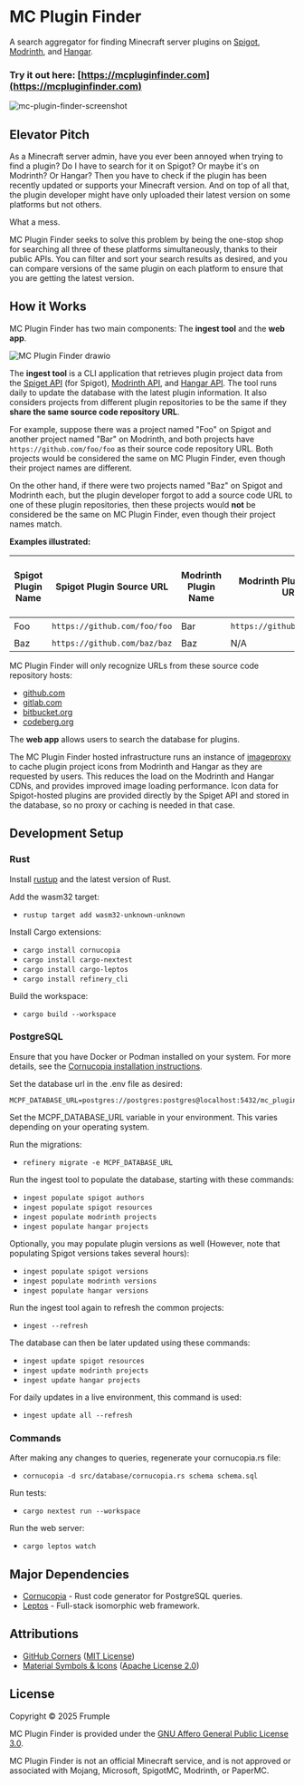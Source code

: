 # MC Plugin Finder

A search aggregator for finding Minecraft server plugins on [Spigot](https://www.spigotmc.org), [Modrinth](https://modrinth.com/plugins), and [Hangar](https://hangar.papermc.io).

### Try it out here: [https://mcpluginfinder.com](https://mcpluginfinder.com)

![mc-plugin-finder-screenshot](https://github.com/user-attachments/assets/bed098ff-9db5-414b-90dd-26c7c6cf8c4b)

## Elevator Pitch

As a Minecraft server admin, have you ever been annoyed when trying to find a plugin? Do I have to search for it on Spigot? Or maybe it's on Modrinth? Or Hangar? Then you have to check if the plugin has been recently updated or supports your Minecraft version. And on top of all that, the plugin developer might have only uploaded their latest version on some platforms but not others.

What a mess.

MC Plugin Finder seeks to solve this problem by being the one-stop shop for searching all three of these platforms simultaneously, thanks to their public APIs. You can filter and sort your search results as desired, and you can compare versions of the same plugin on each platform to ensure that you are getting the latest version.

## How it Works

MC Plugin Finder has two main components: The **ingest tool** and the **web app**.

![MC Plugin Finder drawio](https://github.com/user-attachments/assets/826e4b22-5e8f-440a-b2bc-b903ef3e858f)

The **ingest tool** is a CLI application that retrieves plugin project data from the [Spiget API](https://spiget.org/) (for Spigot), [Modrinth API](https://docs.modrinth.com/), and [Hangar API](https://hangar.papermc.io/api-docs). The tool runs daily to update the database with the latest plugin information. It also considers projects from different plugin repositories to be the same if they **share the same source code repository URL**.

For example, suppose there was a project named "Foo" on Spigot and another project named "Bar" on Modrinth, and both projects have `https://github.com/foo/foo` as their source code repository URL. Both projects would be considered the same on MC Plugin Finder, even though their project names are different.

On the other hand, if there were two projects named "Baz" on Spigot and Modrinth each, but the plugin developer forgot to add a source code URL to one of these plugin repositories, then these projects would **not** be considered be the same on MC Plugin Finder, even though their project names match.

**Examples illustrated:**

| Spigot Plugin Name | Spigot Plugin Source URL     | Modrinth Plugin Name | Modrinth Plugin Source URL   | Considered the same plugin by MC Plugin Finder |
| ------------------ | ---------------------------- | -------------------- | ---------------------------- | ---------------------------------------------- |
| Foo                | `https://github.com/foo/foo` | Bar                  | `https://github.com/foo/foo` | :heavy_check_mark:                             |
| Baz                | `https://github.com/baz/baz` | Baz                  | N/A                          | :x:                                            |

MC Plugin Finder will only recognize URLs from these source code repository hosts:
- [github.com](https://github.com)
- [gitlab.com](https://gitlab.com)
- [bitbucket.org](https://bitbucket.org)
- [codeberg.org](https://codeberg.org)

The **web app** allows users to search the database for plugins.

The MC Plugin Finder hosted infrastructure runs an instance of [imageproxy](https://github.com/willnorris/imageproxy) to cache plugin project icons from Modrinth and Hangar as they are requested by users. This reduces the load on the Modrinth and Hangar CDNs, and provides improved image loading performance. Icon data for Spigot-hosted plugins are provided directly by the Spiget API and stored in the database, so no proxy or caching is needed in that case.

## Development Setup

### Rust

Install [rustup](https://www.rust-lang.org/tools/install) and the latest version of Rust.

Add the wasm32 target:
- `rustup target add wasm32-unknown-unknown`

Install Cargo extensions:
- `cargo install cornucopia`
- `cargo install cargo-nextest`
- `cargo install cargo-leptos`
- `cargo install refinery_cli`

Build the workspace:
- `cargo build --workspace`

### PostgreSQL

Ensure that you have Docker or Podman installed on your system. For more details, see the [Cornucopia installation instructions](https://cornucopia-rs.netlify.app/book/introduction/installation).

Set the database url in the .env file as desired:
```
MCPF_DATABASE_URL=postgres://postgres:postgres@localhost:5432/mc_plugin_finder
```

Set the MCPF_DATABASE_URL variable in your environment. This varies depending on your operating system.

Run the migrations:
- `refinery migrate -e MCPF_DATABASE_URL`

Run the ingest tool to populate the database, starting with these commands:
- `ingest populate spigot authors`
- `ingest populate spigot resources`
- `ingest populate modrinth projects`
- `ingest populate hangar projects`

Optionally, you may populate plugin versions as well (However, note that populating Spigot versions takes several hours):
- `ingest populate spigot versions`
- `ingest populate modrinth versions`
- `ingest populate hangar versions`

Run the ingest tool again to refresh the common projects:
- `ingest --refresh`

The database can then be later updated using these commands:
- `ingest update spigot resources`
- `ingest update modrinth projects`
- `ingest update hangar projects`

For daily updates in a live environment, this command is used:
- `ingest update all --refresh`

### Commands

After making any changes to queries, regenerate your cornucopia.rs file:
- `cornucopia -d src/database/cornucopia.rs schema schema.sql`

Run tests:
- `cargo nextest run --workspace`

Run the web server:
- `cargo leptos watch`

## Major Dependencies
- [Cornucopia](https://github.com/cornucopia-rs/cornucopia) - Rust code generator for PostgreSQL queries.
- [Leptos](https://github.com/leptos-rs/leptos) - Full-stack isomorphic web framework.

## Attributions
- [GitHub Corners](https://github.com/tholman/github-corners) ([MIT License](https://github.com/tholman/github-corners/blob/master/license.md))
- [Material Symbols & Icons](https://fonts.google.com/icons) ([Apache License 2.0](https://www.apache.org/licenses/LICENSE-2.0.html))

## License

Copyright © 2025 Frumple

MC Plugin Finder is provided under the [GNU Affero General Public License 3.0](https://github.com/Frumple/mc-plugin-finder/blob/main/LICENSE).

MC Plugin Finder is not an official Minecraft service, and is not approved or associated with Mojang, Microsoft, SpigotMC, Modrinth, or PaperMC.
